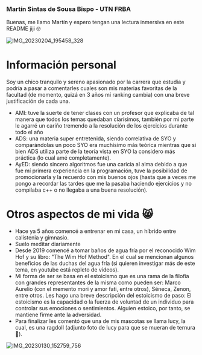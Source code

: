 ### Martín Sintas de Sousa Bispo - UTN FRBA

  Buenas, me llamo Martín y espero tengan una lectura inmersiva en este README jiji 🤓

![IMG_20230204_195458_328](https://user-images.githubusercontent.com/129544689/229204050-e8cf2c82-4dfc-40c9-be23-d99792c8b9f5.jpg)

# Información personal
Soy un chico tranquilo y sereno apasionado por la carrera que estudia y podría a pasar a comentarles cuales son mis materias favoritas de la facultad (de momento, quizá en 3 años mí ranking cambia) con una breve justificación de cada una.
- AMI: tuve la suerte de tener clases con un profesor que explicaba de tal manera que todos los temas quedaban clarísimos, también por mi parte le agarré un cariño tremendo a la resolución de los ejercicios durante todo el año
- ADS: una materia super entretenida, siendo correlativa de SYO y comparándolas un poco SYO era muchísimo más teórica mientras que si bien ADS utiliza parte de la teoría vista en SYO la considero más práctica (lo cual amé completamente).
- AyED: siendo sincero algoritmos fue una caricia al alma debido a que fue mí primera experiencia en la programación, tuve la posibilidad de promocionarla y la recuerdo con mis buenos ojos (hasta que a veces me pongo a recordar las tardes que me la pasaba haciendo ejercicios y no compilaba c++ o no llegaba a una buena resolución).
#

# Otros aspectos de mi vida 😸
- Hace ya 5 años comencé a entrenar en mi casa, un híbrido entre calistenia y gimnasio.
- Suelo meditar diariamente
- Desde 2019 comencé a tomar baños de agua fría por el reconocido Wim Hof y su libro: "The Wim Hof Method". En el cual se mencionan algunos beneficios de las duchas del agua fría (si quieren investigar más de este tema, en youtube está repleto de videos).
- Mi forma de ser se basa en el estoicismo que es una rama de la filofía con grandes representantes de la misma como pueden ser: Marco Aurelio (con el memento mori y amor fati, entre otros), Séneca, Zenon, entre otros. Les hago una breve descripción del estoicismo de paso: El estoicismo es la capacidad o la fuerza de voluntad de un individuo para controlar sus emociones o sentimientos. Alguien estoico, por tanto, se mantiene firme ante la adversidad.
- Para finalizar les comentó que una de mis mascotas se llama lucy, la cual, es una ragdoll (adjunto foto de lucy para que se mueran de ternura 🤠).

![IMG_20230130_152759_756](https://user-images.githubusercontent.com/129544689/229211007-36f15cef-482b-4a3a-8c39-661abc763931.jpg)

#
